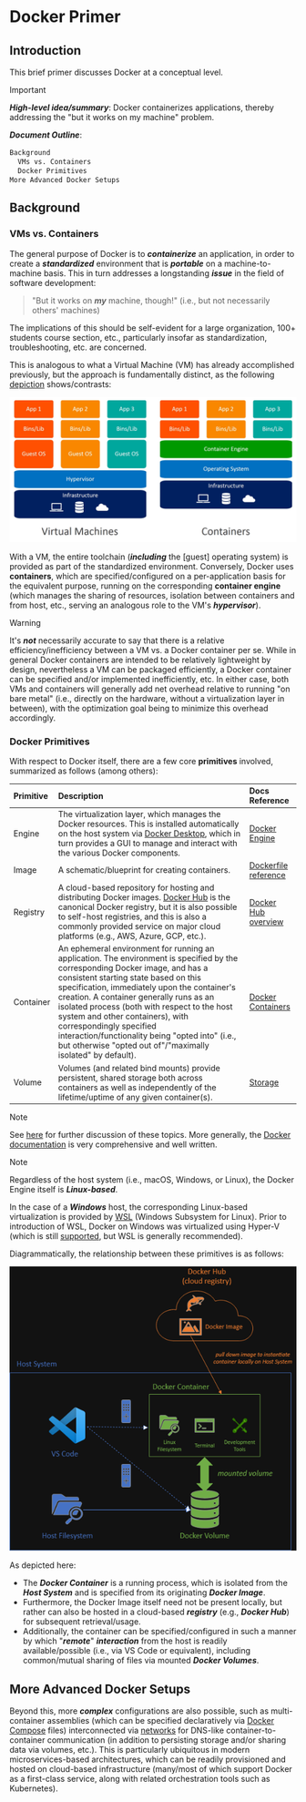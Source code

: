 # Docker Primer

## Introduction

This brief primer discusses Docker at a conceptual level.

> [!IMPORTANT]
> ***High-level idea/summary***: Docker containerizes applications, thereby addressing the "but it works on my machine" problem.

***Document Outline***:

```
Background
  VMs vs. Containers
  Docker Primitives
More Advanced Docker Setups
```

## Background

### VMs vs. Containers

The general purpose of Docker is to ***containerize*** an application, in order to create a ***standardized*** environment that is ***portable*** on a machine-to-machine basis. This in turn addresses a longstanding ***issue*** in the  field of software development:

> "But it works on ***my*** machine, though!" (i.e., but not necessarily others' machines)

The implications of this should be self-evident for a large organization, 100+ students course section, etc., particularly insofar as standardization, troubleshooting, etc. are concerned.

This is analogous to what a Virtual Machine (VM) has already accomplished previously, but the approach is fundamentally distinct, as the following [depiction](https://dazzyddos.github.io/posts/Docker-Build-Stage-Security-Best-Practices/) shows/contrasts:

<center>
<img src="./assets/001-vm-vs-container.jpg" width="550">
</center>

With a VM, the entire toolchain (***including*** the [guest] operating system) is provided as part of the standardized environment. Conversely, Docker uses **containers**, which are specified/configured on a per-application basis for the equivalent purpose, running on the corresponding **container engine** (which manages the sharing of resources, isolation between containers and from host, etc., serving an analogous role to the VM's ***hypervisor***).

> [!WARNING]
> It's ***not*** necessarily accurate to say that there is a relative efficiency/inefficiency between a VM vs. a Docker container per se. While in general Docker containers are intended to be relatively lightweight by design, nevertheless a VM can be packaged efficiently, a Docker container can be specified and/or implemented inefficiently, etc.
> In either case, both VMs and containers will generally add net overhead relative to running "on bare metal" (i.e., directly on the hardware, without a virtualization layer in between), with the optimization goal being to minimize this overhead accordingly.

### Docker Primitives

With respect to Docker itself, there are a few core **primitives** involved, summarized as follows (among others):

| Primitive | Description | Docs Reference |
|:-|:-|:-|
| Engine | The virtualization layer, which manages the Docker resources. This is installed automatically on the host system via [Docker Desktop](https://docs.docker.com/desktop/), which in turn provides a GUI to manage and interact with the various Docker components. | [Docker Engine](https://docs.docker.com/engine/) |
| Image | A schematic/blueprint for creating containers. | [Dockerfile reference](https://docs.docker.com/reference/dockerfile/) |
| Registry | A cloud-based repository for hosting and distributing Docker images. [Docker Hub](https://hub.docker.com/) is the canonical Docker registry, but it is also possible to self-host registries, and this is also a commonly provided service on major cloud platforms (e.g., AWS, Azure, GCP, etc.). | [Docker Hub overview](https://docs.docker.com/docker-hub/) |
| Container | An ephemeral environment for running an application. The environment is specified by the corresponding Docker image, and has a consistent starting state based on this specification, immediately upon the container's creation. A container generally runs as an isolated process (both with respect to the host system and other containers), with correspondingly specified interaction/functionality being "opted into" (i.e., but otherwise "opted out of"/"maximally isolated" by default). | [Docker Containers](https://docs.docker.com/engine/containers/run/) |
| Volume | Volumes (and related bind mounts) provide persistent, shared storage both across containers as well as independently of the lifetime/uptime of any given container(s). | [Storage](https://docs.docker.com/engine/storage/) |

> [!NOTE]
> See [here](https://docs.docker.com/get-started/docker-overview/#docker-architecture) for further discussion of these topics. More generally, the [Docker documentation](https://docs.docker.com/) is very comprehensive and well written.

> [!NOTE]
> Regardless of the host system (i.e., macOS, Windows, or Linux), the Docker Engine itself is ***Linux-based***.
>
> In the case of a ***Windows*** host, the corresponding Linux-based virtualization is provided by [WSL](https://aka.ms/wsl) (Windows Subsystem for Linux). Prior to introduction of WSL, Docker on Windows was virtualized using Hyper-V (which is still [supported](https://docs.docker.com/desktop/install/windows-install/), but WSL is generally recommended).

Diagrammatically, the relationship between these primitives is as follows:

<center>
<img src="./assets/002-docker-primitives.png" width="550">
</center>

As depicted here:
  * The ***Docker Container*** is a running process, which is isolated from the ***Host System*** and is specified from its originating ***Docker Image***. 
  * Furthermore, the Docker Image itself need not be present locally, but rather can also be hosted in a cloud-based ***registry*** (e.g., ***Docker Hub***) for subsequent retrieval/usage.
  * Additionally, the container can be specified/configured in such a manner by which "***remote***" ***interaction*** from the host is readily available/possible (i.e., via VS Code or equivalent), including common/mutual sharing of files via mounted ***Docker Volumes***.

## More Advanced Docker Setups

Beyond this, more ***complex*** configurations are also possible, such as multi-container assemblies (which can be specified declaratively via [Docker Compose](https://docs.docker.com/compose/) files) interconnected via [networks](https://docs.docker.com/engine/network/) for DNS-like container-to-container communication (in addition to persisting storage and/or sharing data via volumes, etc.). This is particularly ubiquitous in modern microservices-based architectures, which can be readily provisioned and hosted on cloud-based infrastructure (many/most of which support Docker as a first-class service, along with related orchestration tools such as Kubernetes).
